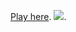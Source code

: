 [Play here](https://raymondvonz.github.io/CodeWords/W11/final2/).
![](https://raymondvonz.github.io/CodeWords/W11/final2/).
